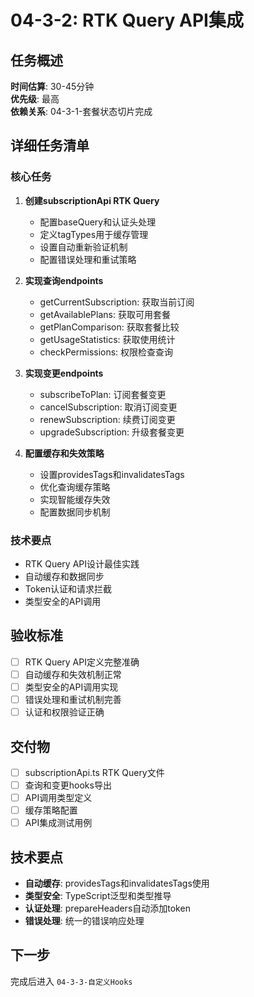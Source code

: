 # 04-3-2: RTK Query API集成

## 任务概述
**时间估算**: 30-45分钟  
**优先级**: 最高  
**依赖关系**: 04-3-1-套餐状态切片完成

## 详细任务清单

### 核心任务
1. **创建subscriptionApi RTK Query**
   - 配置baseQuery和认证头处理
   - 定义tagTypes用于缓存管理
   - 设置自动重新验证机制
   - 配置错误处理和重试策略

2. **实现查询endpoints**
   - getCurrentSubscription: 获取当前订阅
   - getAvailablePlans: 获取可用套餐
   - getPlanComparison: 获取套餐比较
   - getUsageStatistics: 获取使用统计
   - checkPermissions: 权限检查查询

3. **实现变更endpoints**  
   - subscribeToPlan: 订阅套餐变更
   - cancelSubscription: 取消订阅变更
   - renewSubscription: 续费订阅变更
   - upgradeSubscription: 升级套餐变更

4. **配置缓存和失效策略**
   - 设置providesTags和invalidatesTags
   - 优化查询缓存策略
   - 实现智能缓存失效
   - 配置数据同步机制

### 技术要点
- RTK Query API设计最佳实践
- 自动缓存和数据同步
- Token认证和请求拦截
- 类型安全的API调用

## 验收标准
- [ ] RTK Query API定义完整准确
- [ ] 自动缓存和失效机制正常
- [ ] 类型安全的API调用实现
- [ ] 错误处理和重试机制完善
- [ ] 认证和权限验证正确

## 交付物
- [ ] subscriptionApi.ts RTK Query文件
- [ ] 查询和变更hooks导出
- [ ] API调用类型定义
- [ ] 缓存策略配置
- [ ] API集成测试用例

## 技术要点
- **自动缓存**: providesTags和invalidatesTags使用
- **类型安全**: TypeScript泛型和类型推导
- **认证处理**: prepareHeaders自动添加token
- **错误处理**: 统一的错误响应处理

## 下一步
完成后进入 `04-3-3-自定义Hooks`